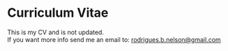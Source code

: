 # Curriculum Vitae

This is my CV and is not updated. <br/>
If you want more info send me an email to: rodrigues.b.nelson@gmail.com
